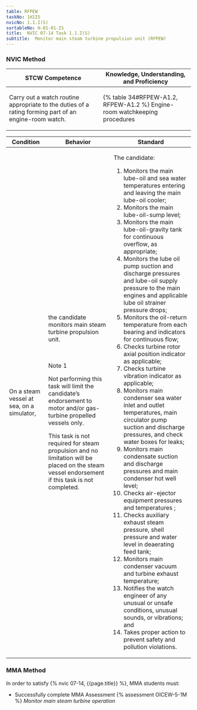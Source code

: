 ```yaml
---
table: RFPEW
taskNo: 1H1IS
nvicNo: 1.1.I(S) 
sortableNo: H-01-01-IS
title:  NVIC 07-14 Task 1.1.I(S) 
subtitle:  Monitor main steam turbine propulsion unit (RFPEW)
---
```






### NVIC Method

<a style="display:none;" onclick="togglevisibility('nvic_methods')" >Show NVIC method.</a>

<div id='nvic_methods' class='show'>

<table>
<thead>
<tr>
<th class='forty'> STCW Competence </th>
<th class='sixty'> Knowledge, Understanding, and Proficiency </th>
</tr>
</thead>

<tbody>
<tr><td markdown='1'>

Carry out a watch routine appropriate to the duties of a rating forming part of an engine-room watch.

</td><td markdown='1'>

{% table 34#RFPEW-A1.2, RFPEW-A1.2 %} Engine-room watchkeeping procedures

</td></tr>


</tbody>
</table>


<table>
<thead>
<tr><th class='twenty'>  Condition </th><th class='twenty'> Behavior </th><th  class='sixty'>Standard </th></tr>
</thead>
<tbody >



<tr><td markdown='1'>

On a steam vessel at sea, on a simulator,

</td><td markdown='1'>

the candidate monitors main steam turbine propulsion unit.

<br>

<div class="tooltip" markdown='1'>

Note 1

Not performing this task will limit the candidate’s endorsement to motor and/or gas-turbine propelled vessels only.

This task is not required for steam propulsion and no limitation will be placed on the steam vessel endorsement if this task is not completed.

</div>


</td><td markdown='1'>

The candidate:

1. Monitors the main lube-oil and sea water temperatures entering and leaving the main lube-oil cooler;
2. Monitors the main lube-oil-sump level;
3. Monitors the main lube-oil-gravity tank for continuous overflow, as appropriate;
4. Monitors the lube oil pump suction and discharge pressures and lube-oil supply pressure to the main engines and applicable lube oil strainer pressure drops;
5. Monitors the oil-return temperature from each bearing and indicators for continuous flow;
6. Checks turbine rotor axial position indicator as applicable;
7. Checks turbine vibration indicator as applicable;
8. Monitors main condenser sea water inlet and outlet temperatures, main circulator pump suction and discharge pressures, and check water boxes for leaks;
9. Monitors main condensate suction and discharge pressures and main condenser hot well level;
10. Checks air-ejector equipment pressures and temperatures ;
11. Checks auxiliary exhaust steam pressure, shell pressure and water level in deaerating feed tank;
12. Monitors main condenser vacuum and turbine exhaust temperature;
13. Notifies the watch engineer of any unusual or unsafe conditions, unusual sounds, or vibrations; and
14. Takes proper action to prevent safety and pollution violations.

</td></tr>
</tbody>
</table>
</div>


### MMA Method

In order to satisfy  {% nvic 07-14, {{page.title}}  %}, MMA students must:

* Successfully complete MMA Assessment {% assessment OICEW-5-1M %} *Monitor main steam turbine operation*